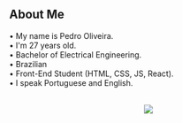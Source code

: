 ## About Me

• My name is Pedro Oliveira. <br>
• I'm 27 years old. <br>
• Bachelor of Electrical Engineering. <br>
• Brazilian <br>
• Front-End Student (HTML, CSS, JS, React). <br>
• I speak Portuguese and English. <br>
<br>

<p align="center"> <img src="https://github-readme-stats.vercel.app/api?username=pedrofillipes&count_private=true&show_icons=true&theme=radical" /> </p>
